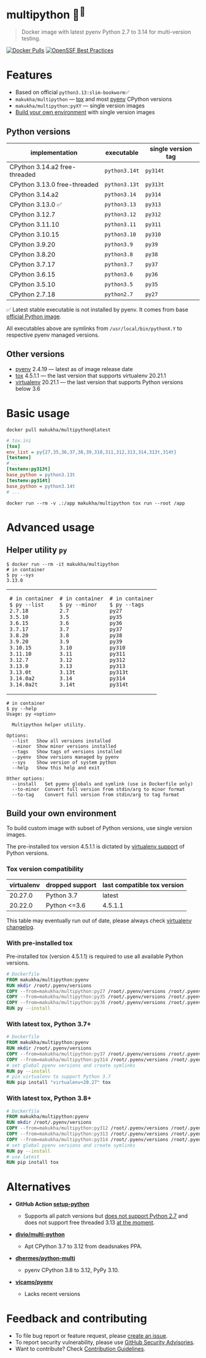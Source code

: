 # multipython 🐳<sup>🐍</sup>

> Docker image with latest pyenv Python 2.7 to 3.14 for multi-version testing.

[![Docker Pulls](https://img.shields.io/docker/pulls/makukha/multipython)](https://hub.docker.com/r/makukha/multipython)
[![OpenSSF Best Practices](https://www.bestpractices.dev/projects/9755/badge)](https://www.bestpractices.dev/projects/9755)


# Features

* Based on official `python3.13:slim-bookworm`✅
* `makukha/multipython` — [tox](https://tox.wiki) and most [pyenv](https://github.com/pyenv/pyenv) CPython versions
* `makukha/multipython:pyXY` — single version images
* [Build your own environment](#build-your-own-environment) with single version images

## Python versions

| implementation                | executable    | single version tag |
|-------------------------------|---------------|--------------------|
| CPython 3.14.a2 free-threaded | `python3.14t` | `py314t`           |
| CPython 3.13.0 free-threaded  | `python3.13t` | `py313t`           |
| CPython 3.14.a2               | `python3.14`  | `py314`            |
| CPython 3.13.0 ✅             | `python3.13`  | `py313`            |
| CPython 3.12.7                | `python3.12`  | `py312`            |
| CPython 3.11.10               | `python3.11`  | `py311`            |
| CPython 3.10.15               | `python3.10`  | `py310`            |
| CPython 3.9.20                | `python3.9`   | `py39`             |
| CPython 3.8.20                | `python3.8`   | `py38`             |
| CPython 3.7.17                | `python3.7`   | `py37`             |
| CPython 3.6.15                | `python3.6`   | `py36`             |
| CPython 3.5.10                | `python3.5`   | `py35`             |
| CPython 2.7.18                | `python2.7`   | `py27`             |

✅ Latest stable executable is not installed by pyenv. It comes from base [official Python image](https://hub.docker.com/_/python).

All executables above are symlinks from `/usr/local/bin/pythonX.Y` to respective pyenv managed versions.

## Other versions

* [pyenv](https://github.com/pyenv/pyenv) 2.4.19 — latest as of image release date
* [tox](https://tox.wiki) 4.5.1.1 — the last version that supports virtualenv 20.21.1
* [virtualenv](https://virtualenv.pypa.io/en/latest/) 20.21.1 — the last version that supports Python versions below 3.6


# Basic usage

```shell
docker pull makukha/multipython@latest
```

```ini
# tox.ini
[tox]
env_list = py{27,35,36,37,38,39,310,311,312,313,314,313t,314t}
[testenv]
# ...
[testenv:py313t]
base_python = python3.13t
[testenv:py314t]
base_python = python3.14t
# ...
```

```shell
docker run --rm -v .:/app makukha/multipython tox run --root /app
```


# Advanced usage

## Helper utility `py`

```shell
$ docker run --rm -it makukha/multipython
# in container
$ py --sys
3.13.0
```

<table>
<tr>
<td>

```shell
# in container
$ py --list
2.7.18
3.5.10
3.6.15
3.7.17
3.8.20
3.9.20
3.10.15
3.11.10
3.12.7
3.13.0
3.13.0t
3.14.0a2
3.14.0a2t
```
</td>
<td>

```shell
# in container
$ py --minor
2.7
3.5
3.6
3.7
3.8
3.9
3.10
3.11
3.12
3.13
3.13t
3.14
3.14t
```
</td>
<td>

```shell
# in container
$ py --tags
py27
py35
py36
py37
py38
py39
py310
py311
py312
py313
py313t
py314
py314t
```
</td>
</tr>
</table>

```shell
# in container
$ py --help
Usage: py <option>

  Multipython helper utility.

Options:
  --list   Show all versions installed
  --minor  Show minor versions installed
  --tags   Show tags of versions installed
  --pyenv  Show versions managed by pyenv
  --sys    Show version of system python
  --help   Show this help and exit

Other options:
  --install   Set pyenv globals and symlink (use in Dockerfile only)
  --to-minor  Convert full version from stdin/arg to minor format
  --to-tag    Convert full version from stdin/arg to tag format
```

## Build your own environment

To build custom image with subset of Python versions, use single version images.

The pre-installed tox version 4.5.1.1 is dictated by [virtualenv support](https://virtualenv.pypa.io/en/latest/changelog.html) of Python versions.

### Tox version compatibility

| virtualenv | dropped support | last compatible tox version |
|------------|-----------------|-----------------------------|
| 20.27.0    | Python 3.7      | latest                      |
| 20.22.0    | Python <=3.6    | 4.5.1.1                     |

This table may eventually run out of date, please always check [virtualenv changelog](https://virtualenv.pypa.io/en/latest/changelog.html).

### With pre-installed tox

Pre-installed tox (version 4.5.1.1) is required to use all available Python versions.

```Dockerfile
# Dockerfile
FROM makukha/multipython:pyenv
RUN mkdir /root/.pyenv/versions
COPY --from=makukha/multipython:py27 /root/.pyenv/versions /root/.pyenv/versions/
COPY --from=makukha/multipython:py35 /root/.pyenv/versions /root/.pyenv/versions/
COPY --from=makukha/multipython:py36 /root/.pyenv/versions /root/.pyenv/versions/
RUN py --install
```

### With latest tox, Python 3.7+

```Dockerfile
# Dockerfile
FROM makukha/multipython:pyenv
RUN mkdir /root/.pyenv/versions
COPY --from=makukha/multipython:py37 /root/.pyenv/versions /root/.pyenv/versions/
COPY --from=makukha/multipython:py314 /root/.pyenv/versions /root/.pyenv/versions/
# set global pyenv versions and create symlinks
RUN py --install
# pin virtualenv to support Python 3.7
RUN pip install "virtualenv<20.27" tox
```

### With latest tox, Python 3.8+

```Dockerfile
# Dockerfile
FROM makukha/multipython:pyenv
RUN mkdir /root/.pyenv/versions
COPY --from=makukha/multipython:py312 /root/.pyenv/versions /root/.pyenv/versions/
COPY --from=makukha/multipython:py313 /root/.pyenv/versions /root/.pyenv/versions/
COPY --from=makukha/multipython:py314 /root/.pyenv/versions /root/.pyenv/versions/
# set global pyenv versions and create symlinks
RUN py --install
# use latest
RUN pip install tox
```


# Alternatives

* **GitHub Action [setup-python](https://github.com/actions/setup-python)**
    * Supports all patch versions but [does not support Python 2.7](https://github.com/actions/setup-python/issues/672) and does not support free threaded 3.13 [at the moment](https://github.com/actions/setup-python/issues/771).

* **[divio/multi-python](https://github.com/divio/multi-python)**
    * Apt CPython 3.7 to 3.12 from deadsnakes PPA.

* **[dhermes/python-multi](https://github.com/dhermes/python-multi)**
    * pyenv CPython 3.8 to 3.12, PyPy 3.10.

* **[vicamo/pyenv](https://hub.docker.com/r/vicamo/pyenv/tags)**
    * Lacks recent versions


# Feedback and contributing

* To file bug report or feature request, please [create an issue](https://github.com/makukha/multipython/issues).
* To report security vulnerability, please use [GitHub Security Advisories](https://github.com/makukha/multipython/security/advisories).
* Want to contribute? Check [Contribution Guidelines](https://github.com/makukha/multipython/blob/main/.github/CONTRIBUTING.md).

